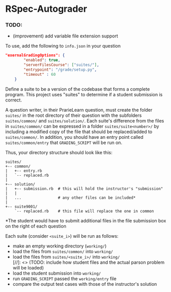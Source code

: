 # RSpec-Autograder

### TODO:
- (improvement) add variable file extension support

To use, add the following to  `info.json`  in your question 
```json
"exernalGradingOptions": {
        "enabled": true,
        "serverFilesCourse": ["suites/"],
        "entrypoint": "/grade/setup.py",
        "timeout" : 60
    }
```

Define a suite to be a version of the codebase that forms a complete program. This project uses "suites" to determine if a student submission is correct. 

A question writer, in their PrarieLearn question, must create the folder `suites/` in the root directory of their question with the subfolders `suites/common/` and `suites/solution/`. Each suite's difference from the files in `suites/common/` can be expressed in a folder `suites/suite<number>/` by including a modified copy of the file that should be replaced/added to `suites/common/`. In addition, you should have an entry point called `suites/common/entry` that `GRADING_SCRIPT` will be run on. 

Thus, your directory structure should look like this:
```
suites/
+-- common/
|   +-- entry.rb
|   `-- replaced.rb
|
+-- solution/
|   +-- submission.rb  # this will hold the instructor's "submission"
|   |
|   ...                # any other files can be included*
|
+-- suite9001/
    `-- replaced.rb    # this file will replace the one in common
```
*The student would have to submit additional files in the file submission box on the right of each question

Each suite (consider `<suite_i>`) will be run as follows:
- make an empty working directory (`working/`)
- load the files from `suites/common/` into `working/`
- load the files from `suites/<suite_i>/` into `working/`  
[//]: <> (TODO: include how student files and the actual parson problem will be loaded)  
- load the student submission into `working/` 
- run `GRADING_SCRIPT` passed the `working/entry` file 
- compare the output test cases with those of the instructor's solution